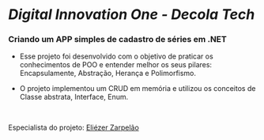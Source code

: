 # *Digital Innovation One - Decola Tech* 
### **Criando um APP simples de cadastro de séries em .NET**

* Esse projeto foi desenvolvido com o objetivo de praticar os conhecimentos de POO e entender melhor os seus pilares: Encapsulamente, Abstração, Herança e Polimorfismo.

* O projeto implementou um CRUD em memória e utilizou os conceitos de Classe abstrata, Interface, Enum.

&nbsp;
&nbsp;
&nbsp;

Especialista do projeto: [Eliézer Zarpelão](https://github.com/elizarp)
